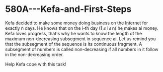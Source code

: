 # 580A---Kefa-and-First-Steps

Kefa decided to make some money doing business on the Internet for exactly n days. He knows that on the i-th day (1 ≤ i ≤ n) he makes ai money. Kefa loves progress, that's why he wants to know the length of the maximum non-decreasing subsegment in sequence ai. Let us remind you that the subsegment of the sequence is its continuous fragment. A subsegment of numbers is called non-decreasing if all numbers in it follow in the non-decreasing order.

Help Kefa cope with this task!
